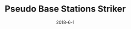 ---
title: "Pseudo Base Stations Striker"
permalink: /projects/changhong_health
excerpt: "<img src='/images/pbss.png'>"
date: 2018-6-1
---